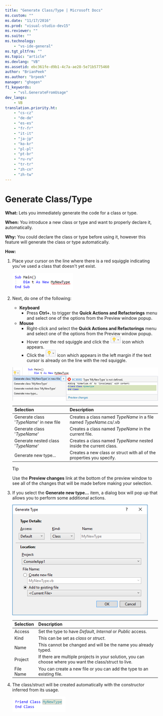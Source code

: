 ```yaml
---
title: "Generate Class/Type | Microsoft Docs"
ms.custom: ""
ms.date: "11/17/2016"
ms.prod: "visual-studio-dev15"
ms.reviewer: ""
ms.suite: ""
ms.technology: 
    - "vs-ide-general"
ms.tgt_pltfrm: ""
ms.topic: "article"
ms.devlang: "VB"
ms.assetid: ebc361fe-d9b1-4c7a-ae28-5e71b5775460
author: "BrianPeek"
ms.author: "brpeek"
manager: "ghogen"
f1_keywords:
	- "vsl.GenerateFromUsage"
dev_langs:
	- VB
translation.priority.ht: 
    - "cs-cz"
    - "de-de"
    - "es-es"
    - "fr-fr"
    - "it-it"
    - "ja-jp"
    - "ko-kr"
    - "pl-pl"
    - "pt-br"
    - "ru-ru"
    - "tr-tr"
    - "zh-cn"
    - "zh-tw"
---
```


# Generate Class/Type
**What:** Lets you immediately generate the code for a class or type. 

**When:** You introduce a new class or type and want to properly declare it, automatically.  

**Why:** You could declare the class or type before using it, however this feature will generate the class or type automatically. 

**How:**

1. Place your cursor on the line where there is a red squiggle indicating you've used a class that doesn't yet exist.

   ![Highlighted code](media/class_highlight.png)

1. Next, do one of the following:
   * **Keyboard**
     * Press **Ctrl+.** to trigger the **Quick Actions and Refactorings** menu and select one of the options from the Preview window popup.
   * **Mouse**
     * Right-click and select the **Quick Actions and Refactorings** menu and select one of the options from the Preview window popup.
     * Hover over the red squiggle and click the ![Lightbulb](media/bulb.png) icon which appears.
     * Click the ![Lightbulb](media/bulb.png) icon which appears in the left margin if the text cursor is already on the line with the red squiggle.

   ![Generate class preview](media/class_preview.png)

   Selection | Description
   --- | ---
   Generate class '*TypeName*' in new file | Creates a class named *TypeName* in a file named *TypeName*.cs/.vb
   Generate class '*TypeName*' | Creates a class named *TypeName* in the current file.
   Generate nested class '*TypeName*' | Creates a class named *TypeName* nested inside the current class.
   Generate new type... | Creates a new class or struct with all of the properties you specify.

   >[!TIP]
   >Use the **Preview changes** link at the bottom of the preview window to see all of the changes that will be made before making your selection.

1. If you select the **Generate new type...** item, a dialog box will pop up that allows you to perform some additional actions.

   ![Generate type](media/class_newtype.png)

   Selection | Description
   --- | ---
   Access | Set the type to have *Default*, *Internal* or *Public* access.
   Kind | This can be set as *class* or *struct*.
   Name | This cannot be changed and will be the name you already typed.
   Project | If there are multiple projects in your solution, you can choose where you want the class/struct to live.
   File Name | You can create a new file or you can add the type to an existing file.

1. The class/struct will be created automatically with the constructor inferred from its usage.

   ![Generate class result](media/class_result.png)
